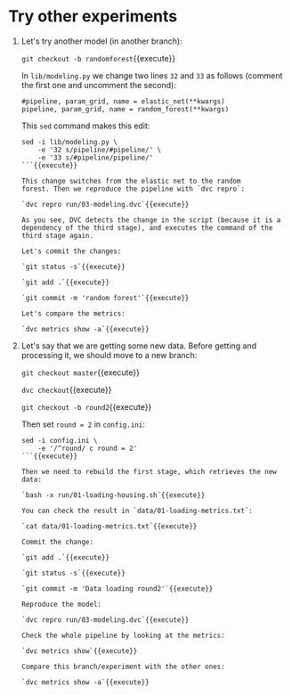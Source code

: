 # Try other experiments

1. Let's try another model (in another branch):

   `git checkout -b randomforest`{{execute}}

   In `lib/modeling.py` we change two lines `32` and `33` as follows
   (comment the first one and uncomment the second):
   
   ```
   #pipeline, param_grid, name = elastic_net(**kwargs)
   pipeline, param_grid, name = random_forest(**kwargs)
   ```

   This `sed` command makes this edit:
   
   ```
   sed -i lib/modeling.py \
       -e '32 s/pipeline/#pipeline/' \
       -e '33 s/#pipeline/pipeline/'
   ```{{execute}}
   
   This change switches from the elastic net to the random
   forest. Then we reproduce the pipeline with `dvc repro`:

   `dvc repro run/03-modeling.dvc`{{execute}}
   
   As you see, DVC detects the change in the script (because it is a
   dependency of the third stage), and executes the command of the
   third stage again.
   
   Let's commit the changes:

   `git status -s`{{execute}}
   
   `git add .`{{execute}}
   
   `git commit -m 'random forest'`{{execute}}

   Let's compare the metrics:
   
   `dvc metrics show -a`{{execute}}

2. Let's say that we are getting some new data. Before getting and
   processing it, we should move to a new branch:
   
   `git checkout master`{{execute}}
   
   `dvc checkout`{{execute}}
   
   `git checkout -b round2`{{execute}}
   
   Then set `round = 2` in `config.ini`:
   
   ```
   sed -i config.ini \
       -e '/^round/ c round = 2'
   ```{{execute}}
   
   Then we need to rebuild the first stage, which retrieves the new
   data:
   
   `bash -x run/01-loading-housing.sh`{{execute}}
   
   You can check the result in `data/01-loading-metrics.txt`:
   
   `cat data/01-loading-metrics.txt`{{execute}}
   
   Commit the change:
   
   `git add .`{{execute}}
   
   `git status -s`{{execute}}
   
   `git commit -m 'Data loading round2'`{{execute}}
   
   Reproduce the model:
   
   `dvc repro run/03-modeling.dvc`{{execute}}
   
   Check the whole pipeline by looking at the metrics:
   
   `dvc metrics show`{{execute}}
   
   Compare this branch/experiment with the other ones:
   
   `dvc metrics show -a`{{execute}}
